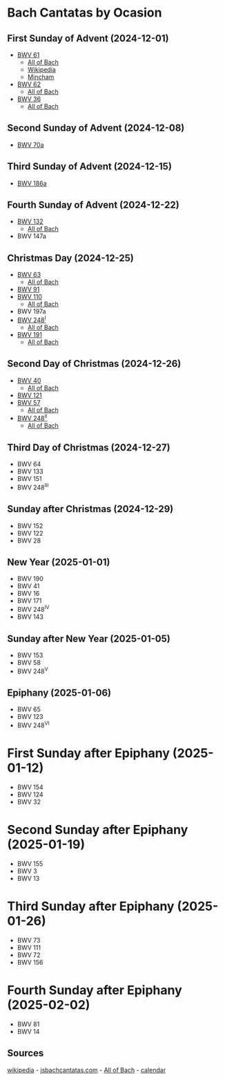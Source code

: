 # Bach Cantatas by Ocasion

## First Sunday of Advent (2024-12-01)

- [BWV 61](https://classical.music.apple.com/ro/playlist/pl.u-JPAZlW2CX5mmG9)
  - [All of Bach](https://www.bachvereniging.nl/en/bwv/bwv-61)
  - [Wikipedia](https://en.wikipedia.org/wiki/Nun_komm,_der_Heiden_Heiland,_BWV_61)
  - [Mincham](https://www.jsbachcantatas.com/documents/chapter-29-bwv-61/)
- [BWV 62](https://classical.music.apple.com/ro/playlist/pl.u-aZb0oxZC94NNoA)
  - [All of Bach](https://www.bachvereniging.nl/en/bwv/bwv-62)
- [BWV 36](https://classical.music.apple.com/ro/playlist/pl.u-11zB7agSxmAAby)
  - [All of Bach](https://www.bachvereniging.nl/en/bwv/bwv-36)

## Second Sunday of Advent (2024-12-08)

- [BWV 70a](https://music.apple.com/ro/playlist/bwv-70a/pl.u-76oNrAys4zkkGy?)

## Third Sunday of Advent (2024-12-15)

- [BWV 186a](https://music.apple.com/ro/playlist/bwv-186a/pl.u-aZb0oAxC94NNoA)

## Fourth Sunday of Advent (2024-12-22)

- [BWV 132](https://classical.music.apple.com/ro/playlist/pl.u-11zB72ouxmAAby)
  - [All of Bach](https://www.bachvereniging.nl/en/bwv/bwv-132)
- BWV 147a

## Christmas Day (2024-12-25)

- [BWV 63](https://classical.music.apple.com/ro/playlist/pl.u-aZb0bjDT94NNoA)
  - [All of Bach](https://www.bachvereniging.nl/en/bwv/bwv-63)
- [BWV 91](https://classical.music.apple.com/ro/playlist/pl.u-11zBzjYHxmAAby)
- [BWV 110](https://classical.music.apple.com/ro/playlist/pl.u-d2b0bNWFpEll49)
  - [All of Bach](https://www.bachvereniging.nl/en/bwv/bwv-110)
- BWV 197a
- [BWV 248<sup>I</sup>](https://classical.music.apple.com/ro/playlist/pl.u-e98l8PpSPq22dr)
  - [All of Bach](https://www.bachvereniging.nl/en/bwv/bwv-248-1)
- [BWV 191](https://classical.music.apple.com/ro/playlist/pl.u-38oWoG3I35vvL0)
  - [All of Bach](https://www.bachvereniging.nl/en/bwv/bwv-191)

## Second Day of Christmas (2024-12-26)

- [BWV 40](https://music.apple.com/ro/playlist/bwv-40/pl.u-aZb0bl7T94NNoA)
  - [All of Bach](https://www.bachvereniging.nl/en/bwv/bwv-40)
- [BWV 121](https://music.apple.com/ro/playlist/bwv-121/pl.u-11zBzkBTxmAAby)
- [BWV 57](https://music.apple.com/ro/playlist/bwv-57/pl.u-d2b0brlIpEll49)
  - [All of Bach](https://www.bachvereniging.nl/en/bwv/bwv-57)
- [BWV 248<sup>II</sup>](https://music.apple.com/ro/playlist/bwv-248-ii/pl.u-38oWokbC35vvL0)
  - [All of Bach](https://www.bachvereniging.nl/en/bwv/bwv-248-2)

## Third Day of Christmas (2024-12-27)

- BWV 64
- BWV 133
- BWV 151
- BWV 248<sup>III</sup>

## Sunday after Christmas (2024-12-29)

- BWV 152
- BWV 122
- BWV 28

## New Year (2025-01-01)

- BWV 190
- BWV 41
- BWV 16
- BWV 171
- BWV 248<sup>IV</sup>
- BWV 143

## Sunday after New Year (2025-01-05)

- BWV 153
- BWV 58
- BWV 248<sup>V</sup>

## Epiphany (2025-01-06)

- BWV 65
- BWV 123
- BWV 248<sup>VI</sup>

# First Sunday after Epiphany (2025-01-12)

- BWV 154
- BWV 124
- BWV 32

# Second Sunday after Epiphany (2025-01-19)

- BWV 155
- BWV 3
- BWV 13

# Third Sunday after Epiphany (2025-01-26)

- BWV 73
- BWV 111
- BWV 72
- BWV 156

# Fourth Sunday after Epiphany (2025-02-02)

- BWV 81
- BWV 14

## Sources

[wikipedia](https://en.wikipedia.org/wiki/Church_cantata_(Bach)) - [jsbachcantatas.com](https://www.jsbachcantatas.com) - [All of Bach](https://www.bachvereniging.nl/en/allofbach) - [calendar](https://files.lcms.org/file/preview/2024-25-three-year-series-c-calendar-pdf)
